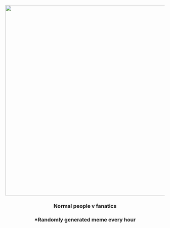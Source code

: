 <p align="center">
        <img src="https://i.redd.it/tve79ydrsky91.png" width="600" height="600">
        </p>
        <h3 align="center">Normal people v fanatics</h3>
        <h3 align="center">*Randomly generated meme every hour</h3>
    